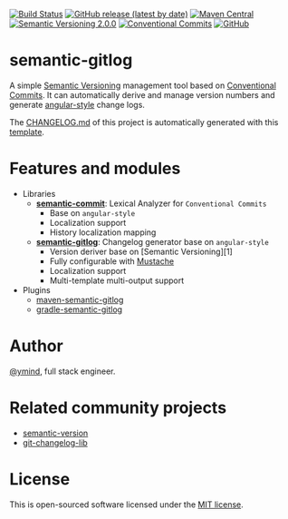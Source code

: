[![Build Status][1010]][1011]
[![GitHub release (latest by date)][1020]][1021]
[![Maven Central][1030]][1031]
[![Semantic Versioning 2.0.0][1040]][1041]
[![Conventional Commits][1050]][1051]
[![GitHub][1060]][1061]

# semantic-gitlog

A simple [Semantic Versioning][1041] management tool based on [Conventional Commits][1051].
It can automatically derive and manage version numbers and generate [angular-style][3] change logs.

The [CHANGELOG.md][4] of this project is automatically generated with this [template][5].

# Features and modules

* Libraries
  - **[semantic-commit][11]**: Lexical Analyzer for `Conventional Commits`
    - Base on `angular-style`
    - Localization support
    - History localization mapping
  - **[semantic-gitlog][12]**: Changelog generator base on `angular-style`
    - Version deriver base on [Semantic Versioning][1]
    - Fully configurable with [Mustache][10]
    - Localization support
    - Multi-template multi-output support
* Plugins
  - [maven-semantic-gitlog][13]
  - [gradle-semantic-gitlog][14]

# Author

[@ymind][6], full stack engineer.

# Related community projects

* [semantic-version][7]
* [git-changelog-lib][8]

# License

This is open-sourced software licensed under the [MIT license][9].

[3]: https://github.com/angular/components/blob/master/CONTRIBUTING.md
[4]: https://github.com/semantic-gitlog/semantic-gitlog/blob/master/CHANGELOG.md
[5]: https://github.com/semantic-gitlog/semantic-gitlog/blob/master/config/gitlog/CHANGELOG.tpl.md
[6]: https://github.com/ymind
[7]: https://github.com/skuzzle/semantic-version
[8]: https://github.com/tomasbjerre/git-changelog-lib
[9]: https://opensource.org/licenses/MIT
[10]: http://mustache.github.io/
[11]: https://github.com/semantic-gitlog/semantic-commit
[12]: https://github.com/semantic-gitlog/semantic-gitlog
[13]: https://github.com/semantic-gitlog/maven-semantic-gitlog
[14]: https://github.com/semantic-gitlog/gradle-semantic-gitlog

[1010]: https://github.com/semantic-gitlog/semantic-gitlog/workflows/semantic-gitlog/badge.svg?branch=master
[1011]: https://github.com/semantic-gitlog/semantic-gitlog
[1020]: https://img.shields.io/github/v/release/semantic-gitlog/semantic-gitlog
[1021]: https://github.com/semantic-gitlog/semantic-gitlog/releases
[1030]: https://img.shields.io/maven-central/v/team.yi.tools/semantic-gitlog
[1031]: https://search.maven.org/artifact/team.yi.tools/semantic-gitlog
[1040]: https://img.shields.io/badge/Semantic%20Versioning-2.0.0-brightgreen
[1041]: https://semver.org/
[1050]: https://img.shields.io/badge/Conventional%20Commits-1.0.0-yellow.svg
[1051]: https://conventionalcommits.org
[1060]: https://img.shields.io/github/license/semantic-gitlog/semantic-gitlog
[1061]: https://github.com/semantic-gitlog/semantic-gitlog/blob/master/LICENSE
